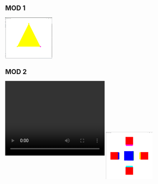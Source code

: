 ## MOD 1
<img src="/assets/hello3d.png" alt="" style="width:30%; height:auto;" align="middle">

## MOD 2
<video width="320" height="240" controls>
  <source src="/assets/cube3d.mp4" type="video/mp4">
</video>
<img src="/assets/cube3d.png" alt="" style="width:30%; height:auto;" align="middle">
